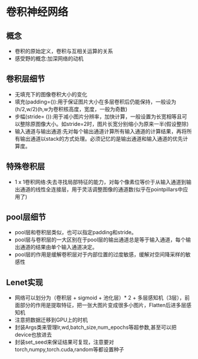# 卷积神经网络
## 概念
* 卷积的原始定义，卷积与互相关运算的关系
* 感受野的概念:加深网络的动机

## 卷积层细节
* 无填充下的图像卷积大小的变化
* 填充(padding=()):用于保证图片大小在多层卷积后仍能保持，一般设为(h/2,w/2)(h,w为卷积核高度，宽度，一般为奇数)
* 步幅(stride= ()):用于减小图片分辨率，加快计算，一般设置为长宽相等且可以整除原图像大小。如stride=2时，图片长宽分别缩小为原来一半(假设整除)
* 输入通道与输出通道:先对每个输出通道计算所有输入通道的计算结果，再将所有输出通道以stack的方式处理。必须记忆的是输出通道和输入通道的优先计算度。

## 特殊卷积层
* 1 x 1卷积网络:失去寻找局部特征的能力，对每个像素位等价于从输入通道到输出通道的线性全连接层，用于灵活调整图像的通道数(似乎在pointpillars中应用了)

## pool层细节
* pool层和卷积层类似，也可以指定padding和stride。
* pool层与卷积层的一大区别在于pool层的输出通道总是等于输入通道，每个输出通道的结果由单个输入通道决定。
* pool层的作用是缓解卷积层对于内部位置的过度敏感，缓解对空间降采样的敏感性

## Lenet实现
* 网络可以划分为（卷积层 + sigmoid + 池化层）* 2 + 多层感知机（3层），前面部分的作用是提取特征，把一张大图片变成很多小图片，Flatten后进多层感知机
* 注意把数据迁移到GPU上的时机
* 封装Args类来管理lr,wd,batch_size,num_epochs等超参数,甚至可以把device也放进去
* 封装set_seed来保证结果可复现，注意要对torch,numpy,torch.cuda,random等都设置种子